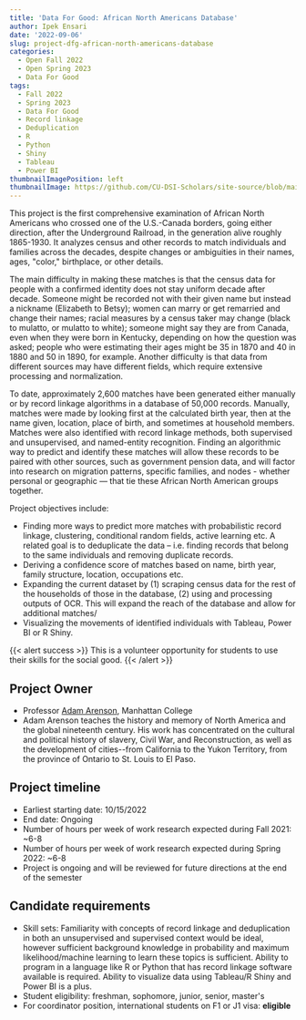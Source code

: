 ```yaml
---
title: 'Data For Good: African North Americans Database'
author: Ipek Ensari
date: '2022-09-06'
slug: project-dfg-african-north-americans-database
categories:
  - Open Fall 2022
  - Open Spring 2023
  - Data For Good
tags:
  - Fall 2022
  - Spring 2023
  - Data For Good
  - Record linkage
  - Deduplication
  - R
  - Python
  - Shiny
  - Tableau
  - Power BI
thumbnailImagePosition: left
thumbnailImage: https://github.com/CU-DSI-Scholars/site-source/blob/main/static/img/african_north_americans.png?raw=true
---
```


This project is the first comprehensive examination of African North Americans who crossed one of the U.S.-Canada borders, going either direction, after the Underground Railroad, in the generation alive roughly 1865-1930. It analyzes census and other records to match individuals and families across the decades, despite changes or ambiguities in their names, ages, "color," birthplace, or other details.

<!--more-->

The main difficulty in making these matches is that the census data for people with a confirmed identity does not stay uniform decade after decade. Someone might be recorded not with their given name but instead a nickname (Elizabeth to Betsy); women can marry or get remarried and change their names; racial measures by a census taker may change (black to mulatto, or mulatto to white); someone might say they are from Canada, even when they were born in Kentucky, depending on how the question was asked; people who were estimating their ages might be 35 in 1870 and 40 in 1880 and 50 in 1890, for example. Another difficulty is that data from different sources may have different fields, which require extensive processing and normalization.

To date, approximately 2,600 matches have been generated either manually or by record linkage algorithms in a database of 50,000 records. Manually, matches were made by looking first at the calculated birth year, then at the name given, location, place of birth, and sometimes at household members. Matches were also identified with record linkage methods, both supervised and unsupervised, and named-entity recognition. Finding an algorithmic way to predict and identify these matches will allow these records to be paired with other sources, such as government pension data, and will factor into research on migration patterns, specific families, and nodes - whether personal or geographic — that tie these African North American groups together.

Project objectives include:

+ Finding more ways to predict more matches with probabilistic record linkage, clustering, conditional random fields, active learning etc. A related goal is to deduplicate the data – i.e. finding records that belong to the same individuals and removing duplicate records.
+ Deriving a confidence score of matches based on name, birth year, family structure, location, occupations etc.
+ Expanding the current dataset by (1) scraping census data for the rest of the households of those in the database, (2) using and processing outputs of OCR. This will expand the reach of the database and allow for additional matches/
+ Visualizing the movements of identified individuals with Tableau, Power BI or R Shiny.

{{< alert success >}}
This is a volunteer opportunity for students to use their skills for the social good.
{{< /alert >}}

## Project Owner
+ Professor [Adam Arenson](https://manhattan.edu/campus-directory/adam.arenson), Manhattan College
+ Adam Arenson teaches the history and memory of North America and the global nineteenth century. His work has concentrated on the cultural and political history of slavery, Civil War, and Reconstruction, as well as the development of cities--from California to the Yukon Territory, from the province of Ontario to St. Louis to El Paso. 

## Project timeline
+ Earliest starting date: 10/15/2022
+ End date: Ongoing
+ Number of hours per week of work research expected during Fall 2021: ~6-8
+ Number of hours per week of work research expected during Spring 2022: ~6-8
+ Project is ongoing and will be reviewed for future directions at the end of the semester

## Candidate requirements
+ Skill sets: Familiarity with concepts of record linkage and deduplication in both an unsupervised and supervised context would be ideal, however sufficient background knowledge in probability and maximum likelihood/machine learning to learn these topics is sufficient. Ability to program in a language like R or Python that has record linkage software available is required. Ability to visualize data using Tableau/R Shiny and Power BI is a plus.
+ Student eligibility: freshman, sophomore, junior, senior, master's
+ For coordinator position, international students on F1 or J1 visa: **eligible**

